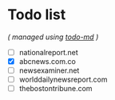 # Todo list

_\( managed using [todo-md](https://github.com/Hypercubed/todo-md) \)_

- [ ] nationalreport.net
- [x] abcnews.com.co
- [ ] newsexaminer.net
- [ ] worlddailynewsreport.com
- [ ] thebostontribune.com